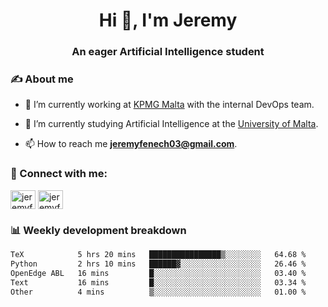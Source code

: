 <h1 align="center">Hi 👋, I'm Jeremy</h1>
<h3 align="center">An eager Artificial Intelligence student</h3>

<h3 align="left">✍ About me</h3>

- 🔭 I’m currently working at [KPMG Malta](https://kpmg.com/mt/en/home.html) with the internal DevOps team.

- 🌱 I’m currently studying Artificial Intelligence at the [University of Malta](https://www.linkedin.com/school/university-of-malta/).

- 📫 How to reach me **jeremyfenech03@gmail.com**.

<h3 align="left">🔗 Connect with me:</h3>
<p align="left">
<a href="https://linkedin.com/in/jeremyfenech" target="blank"><img align="center" src="https://raw.githubusercontent.com/rahuldkjain/github-profile-readme-generator/master/src/images/icons/Social/linked-in-alt.svg" alt="jeremyfenech" height="30" width="40" /></a>
<a href="https://www.leetcode.com/jeremyfen" target="blank"><img align="center" src="https://raw.githubusercontent.com/rahuldkjain/github-profile-readme-generator/master/src/images/icons/Social/leet-code.svg" alt="jeremyfen" height="30" width="40" /></a>
</p>


<h3 align="left">📊 Weekly development breakdown</h3>

<!--START_SECTION:waka-->

```txt
TeX            5 hrs 20 mins   ████████████████▒░░░░░░░░   64.68 %
Python         2 hrs 10 mins   ██████▓░░░░░░░░░░░░░░░░░░   26.46 %
OpenEdge ABL   16 mins         █░░░░░░░░░░░░░░░░░░░░░░░░   03.40 %
Text           16 mins         █░░░░░░░░░░░░░░░░░░░░░░░░   03.34 %
Other          4 mins          ▒░░░░░░░░░░░░░░░░░░░░░░░░   01.00 %
```

<!--END_SECTION:waka-->
